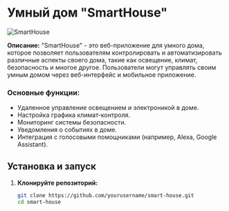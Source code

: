 # Умный дом "SmartHouse"

![SmartHouse](link-to-your-logo.png)

**Описание:** "SmartHouse" - это веб-приложение для умного дома, которое позволяет пользователям контролировать и автоматизировать различные аспекты своего дома, такие как освещение, климат, безопасность и многое другое. Пользователи могут управлять своим умным домом через веб-интерфейс и мобильное приложение.

### Основные функции:
- Удаленное управление освещением и электроникой в доме.
- Настройка графика климат-контроля.
- Мониторинг системы безопасности.
- Уведомления о событиях в доме.
- Интеграция с голосовыми помощниками (например, Alexa, Google Assistant).

## Установка и запуск

1. **Клонируйте репозиторий:**
   ```sh
   git clone https://github.com/yourusername/smart-house.git
   cd smart-house

